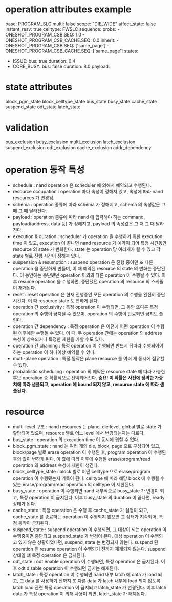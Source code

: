 # operation attributes example
base: PROGRAM_SLC
multi: false
scope: "DIE_WIDE"
affect_state: false
instant_resv: true
celltype: FWSLC
sequence:
  probs:
    - ONESHOT_PROGRAM_CSB.SEQ: 1.0
    - ONESHOT_PROGRAM_CSB_CACHE.SEQ: 0.0
  inherit:
    - ONESHOT_PROGRAM_CSB.SEQ: ['same_page']
    - ONESHOT_PROGRAM_CSB_CACHE.SEQ: ['same_page']
states:
  - ISSUE:
    bus: true
    duration: 0.4
  - CORE_BUSY:
    bus: false
    duration: 8.0
payload:

# state attributes
block_pgm_state
block_celltype_state
bus_state
busy_state
cache_state
suspend_state
odt_state
latch_state

# validation
bus_exclusion
busy_exclusion
multi_exclusion
latch_exclusion
suspend_exclusion
odt_exclusion
cache_exclusion
addr_dependency

# operation 동작 특성
- schedule : nand operation 은 scheduler 에 의해서 예약되고 수행된다.
- resource occupation : operation 마다 속성이 정해져 있고, 속성에 따라 nand resources 가 변경됨.
- schema : operation 종류에 따라 schema 가 정해지고, schema 의 속성값은 그 때 그 때 달라진다.
- payload : operation 종류에 따라 nand 에 입력해야 하는 command, payload(address, data 등) 가 정해지고, payload 의 속성값은 그 때 그 때 달라진다.
- execution & duration : scheduler 가 operation 을 수행하기 위한 execution time 이 있고, execution 이 끝나면 nand resource 가 예약이 되어 특정 시간동안 resource 의 state 가 변화한다. state 는 operation 당 여러개가 될 수 있고 각 state 별로 진행 시간이 정해져 있다.
- suspension & resumption : suspend operation 은 진행 중이던 또 다른 operation 을 중단하게 만들며, 이 때 예약된 resource 의 state 의 변화는 중단된다. 이 동안에는 중단됐던 operation 이외의 다른 operation 이 수행될 수 있다. 이 후 resume operation 을 수행하면, 중단됐던 operation 의 resource 의 스케쥴이 재개된다.
- reset : reset operation 은 현재 진행중인 모든 operation 의 수행을 완전히 중단시킨다. 이 때 resource state 도 변하게 된다.
- operation 간 exclusivity : 특정 operation 이 수행되면, 그 동안 또다른 특정 operation 의 수행이 금지될 수 있으며, operation 의 수행이 안료되면 금지도 풀린다.
- operation 간 dependency : 특정 operation 은 이전에 어떤 operation 이 수행된 이후에만 수행될 수 있다. 이 때, 두 operation 간에는 operation 의 address 속성이 상속되거나 특정한 제한을 가할 수도 있다.
- operation 간 chaining : 특정 operation 이 수행되면 반드시 뒤따라 수행되어야 하는 operation 이 하나이상 예약될 수 있다.
- multi-plane operation : 특정 동작은 plane resource 를 여러 개 동시에 점유할 수 있다.
- probablistic scheduling : operation 의 예약은 resource state 에 따라 가능한 후보 operation 중 확률적으로 선택되어진다. **중요! 이 확률은 사전에 정의한 가중치에 따라 샘플되고, operation 에 bound 되지 않고, resource state 에 따라 샘플된다.**

# resource
- multi-level 구조 : nand resources 는 plane, die level, global 별로 state 가 할당되어 있으며, resource 별로 어느 level 에서 변경되는지는 다르다.
- bus_state : operation 의 execution time 이 동시에 겹칠 수 없다.
- block_pgm_state : nand 는 여러 개의 die, block, page 으로 구성되어 있고, block/page 별로 erase operation 이 수행된 후, program operation 이 수행된 후의 값이 변하게 된다. 이 값에 따라 이후에 수행될 erase/program/read operation 의 address 속성에 제한이 생긴다.
- block_celltype_state : block 별로 어떤 celltype 으로 erase/program operation 이 수행됐는지 기록이 된다. celltype 에 따라 해당 block 에 수행될 수 있는 erase/program/read operation 의 celltype 이 제한된다.
- busy_state : operation 이 수행되면 nand 내부적으로 busy_state 가 변경이 되고, 특정 operation 이 금지된다. 이후 busy_state 의 duration 이 끝나면, ready 상태가 된다.
- cache_state : 특정 operation 은 수행 후 cache_state 가 설정이 되고, cache_state 를 종료하는 operation 이 수행되지 않으면 그 상태가 지속되어, 특정 동작이 금지된다.
- suspend_state : suspend operation 이 수행되면, 그 대상이 되는 operation 이 수행중이면 중단되고 suspend_state 가 변경이 된다. 대상 operation 이 수행되고 있지 않은 상황이었다면, suspend_state 는 변경되지 않는다. suspend 된 operation 은 resume operation 이 수행되기 전까지 재개되지 않는다. suspend 상태일 떄 특정 operation 은 금지된다.
- odt_state : odt enable operation 이 수행되면, 특정 operation 은 금지된다. 이 후 odt disable operation 이 수행되면 금지는 해재된다.
- latch_state : 특정 operation 이 수행되면 nand 내부 latch 에 data 가 load 되고, 그 data 를 사용하기 전까지 또 다른 data 가 latch 내부에 load 되지 않도록 latch load 관련 특정 operation 이 금지되고 latch_state 가 변경된다. 이후 latch data 가 특정 operation 이 의해 사용이 되면, latch_state 가 해제된다.
